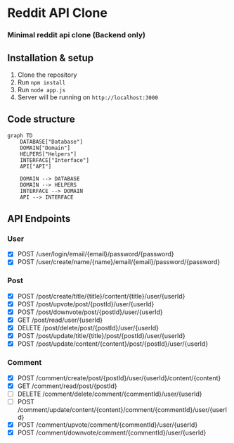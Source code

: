 # Reddit API Clone
### Minimal reddit api clone (Backend only)

## Installation & setup
1. Clone the repository
2. Run `npm install`
3. Run `node app.js`
4. Server will be running on `http://localhost:3000`

## Code structure
```mermaid
graph TD
    DATABASE["Database"]
    DOMAIN["Domain"]
    HELPERS["Helpers"]
    INTERFACE["Interface"]
    API["API"]
    
    DOMAIN --> DATABASE
    DOMAIN --> HELPERS
    INTERFACE --> DOMAIN
    API --> INTERFACE
```

## API Endpoints

### User
 - [x] POST /user/login/email/{email}/password/{password}
 - [x] POST /user/create/name/{name}/email/{email}/password/{password}

### Post
 - [x] POST /post/create/title/{title}/content/{title}/user/{userId}
 - [x] POST /post/upvote/post/{postId}/user/{userId}
 - [x] POST /post/downvote/post/{postId}/user/{userId}
 - [x] GET /post/read/user/{userId}
 - [x] DELETE /post/delete/post/{postId}/user/{userId}
 - [x] POST /post/update/title/{title}/post/{postId}/user/{userId}
 - [x] POST /post/update/content/{content}/post/{postId}/user/{userId}

### Comment
 - [x] POST /comment/create/post/{postId}/user/{userId}/content/{content}
 - [x] GET /comment/read/post/{postId}
 - [ ] DELETE /comment/delete/comment/{commentId}/user/{userId}
 - [ ] POST /comment/update/content/{content}/comment/{commentId}/user/{userId}
 - [x] POST /comment/upvote/comment/{commentId}/user/{userId}
 - [x] POST /comment/downvote/comment/{commentId}/user/{userId}